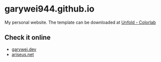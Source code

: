# garywei944.github.io

My personal website. The template can be downloaded at [Unfold - Colorlab](https://colorlib.com/wp/template/unfold/)

## Check it online
* [garywei.dev](https://www.garywei.dev)
* [ariseus.net](https://www.ariseus.net)
